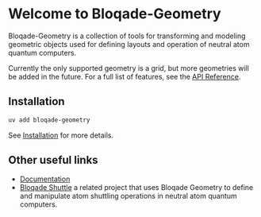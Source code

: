 # Welcome to Bloqade-Geometry

Bloqade-Geometry is a collection of tools for transforming and modeling geometric
objects used for defining layouts and operation of neutral atom quantum computers.

Currently the only supported geometry is a grid, but more geometries will be added in
the future. For a full list of features, see the [API Reference](https://queracomputing.github.io/bloqade-geometry/dev/reference/bloqade/geometry/prelude/).

## Installation

```bash
uv add bloqade-geometry
```

See [Installation](install.md) for more details.

## Other useful links

- [Documentation](https://queracomputing.github.io/bloqade-geometry/dev/)
- [Bloqade Shuttle](https://queracomputing.github.io/bloqade-shuttle/dev/) a related
project that uses Bloqade Geometry to define and manipulate atom shuttling operations
in neutral atom quantum computers.
